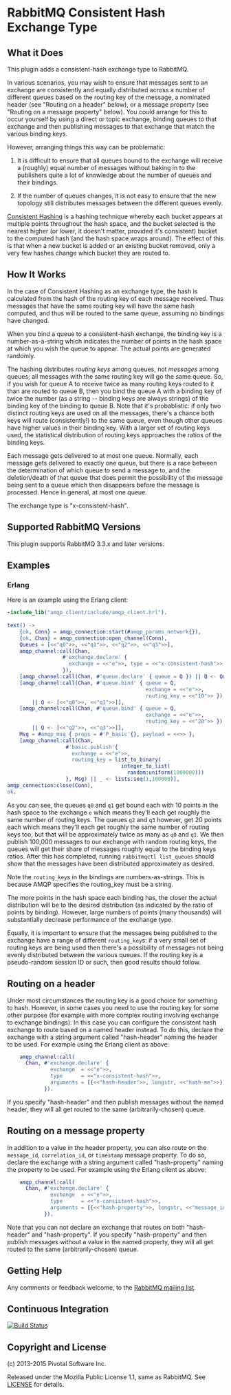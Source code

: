 # RabbitMQ Consistent Hash Exchange Type

## What it Does

This plugin adds a consistent-hash exchange type to RabbitMQ.

In various scenarios, you may wish to ensure that messages sent to an
exchange are consistently and equally distributed across a number of
different queues based on the routing key of the message, a nominated 
header  (see "Routing on a header" below), or a message property (see 
"Routing on a message property" below). You could arrange for this to 
occur yourself by using a  direct  or topic exchange, binding queues 
to that exchange and then publishing messages to that exchange that 
match the various binding keys.

However, arranging things this way can be problematic:

1. It is difficult to ensure that all queues bound to the exchange
will receive a (roughly) equal number of messages without baking in to
the publishers quite a lot of knowledge about the number of queues and
their bindings.

2. If the number of queues changes, it is not easy to ensure that the
new topology still distributes messages between the different queues
evenly.

[Consistent Hashing](http://en.wikipedia.org/wiki/Consistent_hashing)
is a hashing technique whereby each bucket appears at multiple points
throughout the hash space, and the bucket selected is the nearest
higher (or lower, it doesn't matter, provided it's consistent) bucket
to the computed hash (and the hash space wraps around). The effect of
this is that when a new bucket is added or an existing bucket removed,
only a very few hashes change which bucket they are routed to.

## How It Works

In the case of Consistent Hashing as an exchange type, the hash is
calculated from the hash of the routing key of each message
received. Thus messages that have the same routing key will have the
same hash computed, and thus will be routed to the same queue,
assuming no bindings have changed.

When you bind a queue to a consistent-hash exchange, the binding key
is a number-as-a-string which indicates the number of points in the
hash space at which you wish the queue to appear. The actual points
are generated randomly.

The hashing distributes *routing keys* among queues, not *messages*
among queues; all messages with the same routing key will go the
same queue.  So, if you wish for queue A to receive twice as many
routing keys routed to it than are routed to queue B, then you bind
the queue A with a binding key of twice the number (as a string --
binding keys are always strings) of the binding key of the binding
to queue B.  Note that it's probablistic: if only two distinct
routing keys are used on all the messages, there's a chance both
keys will route (consistently!) to the same queue, even though other
queues have higher values in their binding key.  With a larger set
of routing keys used, the statistical distribution of routing keys
approaches the ratios of the binding keys.

Each message gets delivered to at most one queue. Normally, each
message gets delivered to exactly one queue, but there is a race
between the determination of which queue to send a message to, and the
deletion/death of that queue that does permit the possibility of the
message being sent to a queue which then disappears before the message
is processed. Hence in general, at most one queue.

The exchange type is "x-consistent-hash".

## Supported RabbitMQ Versions

This plugin supports RabbitMQ 3.3.x and later versions.


## Examples

### Erlang

Here is an example using the Erlang client:

```erlang
-include_lib("amqp_client/include/amqp_client.hrl").
    
test() ->
    {ok, Conn} = amqp_connection:start(#amqp_params_network{}),
    {ok, Chan} = amqp_connection:open_channel(Conn),
    Queues = [<<"q0">>, <<"q1">>, <<"q2">>, <<"q3">>],
    amqp_channel:call(Chan,
                  #'exchange.declare' {
                    exchange = <<"e">>, type = <<"x-consistent-hash">>
                  }),
    [amqp_channel:call(Chan, #'queue.declare' { queue = Q }) || Q <- Queues],
    [amqp_channel:call(Chan, #'queue.bind' { queue = Q,
                                             exchange = <<"e">>,
                                             routing_key = <<"10">> })
        || Q <- [<<"q0">>, <<"q1">>]],
    [amqp_channel:call(Chan, #'queue.bind' { queue = Q,
                                             exchange = <<"e">>,
                                             routing_key = <<"20">> })
        || Q <- [<<"q2">>, <<"q3">>]],
    Msg = #amqp_msg { props = #'P_basic'{}, payload = <<>> },
    [amqp_channel:call(Chan,
                   #'basic.publish'{
                     exchange = <<"e">>,
                     routing_key = list_to_binary(
                                     integer_to_list(
                                       random:uniform(1000000)))
                   }, Msg) || _ <- lists:seq(1,100000)],
amqp_connection:close(Conn),
ok.
```        

As you can see, the queues `q0` and `q1` get bound each with 10 points
in the hash space to the exchange `e` which means they'll each get
roughly the same number of routing keys. The queues `q2` and `q3`
however, get 20 points each which means they'll each get roughly the
same number of routing keys too, but that will be approximately twice
as many as `q0` and `q1`. We then publish 100,000 messages to our
exchange with random routing keys, the queues will get their share of
messages roughly equal to the binding keys ratios. After this has
completed, running `rabbitmqctl list_queues` should show that the
messages have been distributed approximately as desired.

Note the `routing_key`s in the bindings are numbers-as-strings. This
is because AMQP specifies the routing_key must be a string.

The more points in the hash space each binding has, the closer the
actual distribution will be to the desired distribution (as indicated
by the ratio of points by binding). However, large numbers of points
(many thousands) will substantially decrease performance of the
exchange type.

Equally, it is important to ensure that the messages being published
to the exchange have a range of different `routing_key`s: if a very
small set of routing keys are being used then there's a possibility of
messages not being evenly distributed between the various queues. If
the routing key is a pseudo-random session ID or such, then good
results should follow.

## Routing on a header

Under most circumstances the routing key is a good choice for something to
hash. However, in some cases you need to use the routing key for some other
purpose (for example with more complex routing involving exchange to
exchange bindings). In this case you can configure the consistent hash
exchange to route based on a named header instead. To do this, declare the
exchange with a string argument called "hash-header" naming the header to
be used. For example using the Erlang client as above:

```erlang
    amqp_channel:call(
      Chan, #'exchange.declare' {
              exchange  = <<"e">>,
              type      = <<"x-consistent-hash">>,
              arguments = [{<<"hash-header">>, longstr, <<"hash-me">>}]
            }).
```

If you specify "hash-header" and then publish messages without the named
header, they will all get routed to the same (arbitrarily-chosen) queue.

## Routing on a message property

In addition to a value in the header property, you can also route on the
``message_id``, ``correlation_id``, or ``timestamp`` message property. To do so, 
declare the exchange with a string argument called "hash-property" naming the 
property to be used. For example using the Erlang client as above:

```erlang
    amqp_channel:call(
      Chan, #'exchange.declare' {
              exchange  = <<"e">>,
              type      = <<"x-consistent-hash">>,
              arguments = [{<<"hash-property">>, longstr, <<"message_id">>}]
            }).
```

Note that you can not declare an exchange that routes on both "hash-header" and
"hash-property". If you specify "hash-property" and then publish messages without 
a value in the named property, they will all get routed to the same 
(arbitrarily-chosen) queue.

## Getting Help

Any comments or feedback welcome, to the
[RabbitMQ mailing list](https://groups.google.com/forum/#!forum/rabbitmq-users).

## Continuous Integration

[![Build Status](https://travis-ci.org/rabbitmq/rabbitmq-consistent-hash-exchange.svg?branch=master)](https://travis-ci.org/rabbitmq/rabbitmq-consistent-hash-exchange)

## Copyright and License

(c) 2013-2015 Pivotal Software Inc.

Released under the Mozilla Public License 1.1, same as RabbitMQ.
See [LICENSE](https://github.com/rabbitmq/rabbitmq-consistent-hash-exchange/blob/master/LICENSE) for
details.
